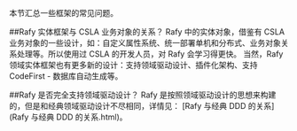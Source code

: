 本节汇总一些框架的常见问题。  

##Rafy 实体框架与 CSLA 业务对象的关系？
Rafy 中的实体对象，借鉴有 CSLA 业务对象的一些设计，如：自定义属性系统、统一部署单机和分布式、业务对象关系处理等。所以使用过 CSLA 的开发人员，对 Rafy 会学习得更快。
当然，Rafy 领域实体框架也有更多新的设计：支持领域驱动设计、插件化架构、支持 CodeFirst - 数据库自动生成等。

##Rafy 是否完全支持领域驱动设计？
Rafy 是按照领域驱动设计的思想来构建的，但是和经典领域驱动设计不尽相同，详情见：
[Rafy 与经典 DDD 的关系](Rafy 与经典 DDD 的关系.html)。
